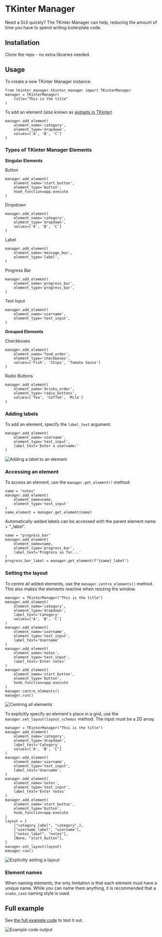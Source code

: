# TKinter Manager
Need a GUI quickly? The TKinter Manager can help, reducing the amount of time you have to spend writing boilerplate code.

## Installation
Clone the repo - no extra libraries needed.

## Usage
To create a new TKinter Manager instance:
```
from tkinter_manager.tkinter_manager import TKinterManager
manager = TKinterManager(
    title="This is the title"
)
```

To add an element (also known as [widgets in TKinter](https://www.geeksforgeeks.org/what-are-widgets-in-tkinter/))
```
manager.add_element(
	element_name='category',
	element_type='dropdown',
    values=['A', 'B', 'C']
)
```

### Types of TKinter Manager Elements

**Singular Elements**

Button
```
manager.add_element(
	element_name='start_button',
	element_type='button',
	hook_function=app.execute
)
```

Dropdown
```
manager.add_element(
	element_name='category',
	element_type='dropdown',
    values=['A', 'B', 'C']
)
```

Label
```
manager.add_element(
	element_name='message_box',
	element_type='label',
)
```

Progress Bar
```
manager.add_element(
	element_name='progress_bar',
	element_type='progress_bar',
)
```

Text Input
```
manager.add_element(
	element_name='username',
	element_type='text_input',
)
```

**Grouped Elements**  

Checkboxes
```
manager.add_element(
	element_name='food_order',
	element_type='checkboxes',
	values=['Fish', 'Chips', 'Tomato Sauce']
)
```

Radio Buttons
```
manager.add_element(
	element_name='drinks_order',
	element_type='radio_buttons',
    values=['Tea', 'Coffee', 'Milo']
)
```

### Adding labels
To add an element, specify the `label_text` argument.

```
manager.add_element(
	element_name='username',
	element_type='text_input',
	label_text='Enter a username:'
)
```

![Adding a label to an element](img/label_text.jpg)

### Accessing an element
To access an element, use the `manager.get_element()` method:
```
name = "notes"
manager.add_element(
	element_name=name,
	element_type='text_input'
)
name_element = manager.get_element(name)
```

Automatically-added labels can be accessed with the parent element name + "\_label".
```
name = "progress_bar"
manager.add_element(
	element_name=name,
	element_type='progress_bar',
    label_text='Progress so far...'
)
progress_bar_label = manager.get_element(f"{name}_label")
```


### Setting the layout
To centre all added elements, use the `manager.centre_elements()` method. This also makes the elements reactive when resizing the window.

```
manager = TKinterManager("This is the title")
manager.add_element(
	element_name='category',
	element_type='dropdown',
	label_text='Category'
    values=['A', 'B', 'C']
)
manager.add_element(
	element_name='username',
	element_type='text_input',
	label_text='Username'
)
manager.add_element(
	element_name='notes',
	element_type='text_input',
	label_text='Enter notes'
)
manager.add_element(
	element_name='start_button',
	element_type='button',
	hook_function=app.execute
)
manager.centre_elements()
manager.run()
```

![Centring all elements](img/example_centred.jpg)

To explicitly specify an element's place in a grid, use the `manager.set_layout(layout_schema)` method. The input must be a 2D array.

```
manager = TKinterManager("This is the title")
manager.add_element(
	element_name='category',
	element_type='dropdown',
	label_test='Category',
    values=['A', 'B', 'C']
)
manager.add_element(
	element_name='username',
	element_type='text_input',
	label_test='Username',
)
manager.add_element(
	element_name='notes',
	element_type='text_input',
	label_text='Enter notes'
)
manager.add_element(
	element_name='start_button',
	element_type='button',
	hook_function=app.execute
)
layout = [
    ["category_label", "category",],
    ["username_label", "username"],
    ["notes_label", "notes"],
    [None, "start_button"],
]
manager.set_layout(layout)
manager.run()
```

![Explicitly setting a layout](img/set_layout.jpg)

### Element names
When naming elements, the only limitation is that each element must have a unique name. While you can name them anything, it is recommended that a `snake_case` naming style is used.

## Full example
See [the full example code](/examples/full.py) to test it out.  

![Example code output](img/example_code.jpg)